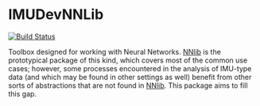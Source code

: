 # IMUDevNNLib

[![Build Status](https://github.com/imu-dev/IMUDevNNLib.jl/actions/workflows/CI.yml/badge.svg?branch=main)](https://github.com/imu-dev/IMUDevNNLib.jl/actions/workflows/CI.yml?query=branch%3Amain)

Toolbox designed for working with Neural Networks. [NNlib](https://github.com/FluxML/NNlib.jl) is the prototypical package of this kind, which covers most of the common use cases; however, some processes encountered in the analysis of IMU-type data (and which may be found in other settings as well) benefit from other sorts of abstractions that are not found in [NNlib](https://github.com/FluxML/NNlib.jl). This package aims to fill this gap.
